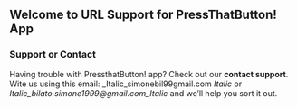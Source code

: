 ## Welcome to URL Support for PressThatButton! App


### Support or Contact

Having trouble with PressthatButton! app? Check out our **contact support**.
Wite us using this email: _Italic_simonebil99gmail.com _Italic_ or _Italic_bilato.simone1999@gmail.com_Italic_ and we’ll help you sort it out.
